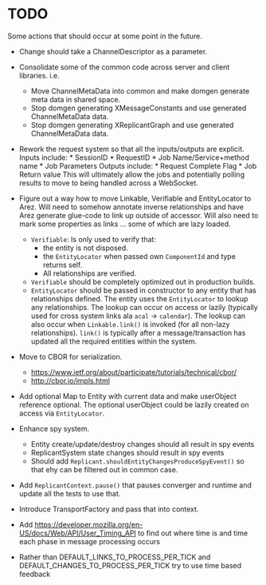 # TODO

Some actions that should occur at some point in the future.

* Change should take a ChannelDescriptor as a parameter.
* Consolidate some of the common code across server and client libraries. i.e.
  - Move ChannelMetaData into common and make domgen generate meta data in shared space.
  - Stop domgen generating XMessageConstants and use generated ChannelMetaData data.
  - Stop domgen generating XReplicantGraph and use generated ChannelMetaData data.
* Rework the request system so that all the inputs/outputs are explicit.
    Inputs include:
      * SessionID
      * RequestID
      * Job Name/Service+method name
      * Job Parameters
    Outputs include:
      * Request Complete Flag
      * Job Return value
    This will ultimately allow the jobs and potentially polling results to move to being
    handled across a WebSocket.

* Figure out a way how to move Linkable, Verifiable and EntityLocator to Arez. Will need to somehow annotate
  inverse relationships and have Arez generate glue-code to link up outside of accessor. Will also need to mark
  some properties as links ... some of which are lazy loaded.

  - `Verifiable`: Is only used to verify that:
    * the entity is not disposed.
    * the `EntityLocator` when passed own `ComponentId` and type returns self.
    * All relationships are verified.
  - `Verifiable` should be completely optimized out in production builds.
  - `EntityLocator` should be passed in constructor to any entity that has relationships defined. The entity
    uses the `EntityLocator` to lookup any relationships. The lookup can occur on access or lazily (typically
    used for cross system links ala `acal` -> `calendar`). The lookup can also occur when `Linkable.link()`
    is invoked (for all non-lazy relationships). `link()` is typically after a message/transaction has updated
    all the required entities within the system.

* Move to CBOR for serialization.
  - https://www.ietf.org/about/participate/tutorials/technical/cbor/
  - http://cbor.io/impls.html

* Add optional Map to Entity with current data and make userObject reference optional. The optional userObject
  could be lazily created on access via `EntityLocator`.

* Enhance spy system.
  - Entity create/update/destroy changes should all result in spy events
  - ReplicantSystem state changes should result in spy events
  - Should add `Replicant.shouldEntityChangesProduceSpyEvent()` so that ehy can be filtered out in common case.

* Add `ReplicantContext.pause()` that pauses converger and runtime and update all the tests to use that.

* Introduce TransportFactory and pass that into context.

* Add https://developer.mozilla.org/en-US/docs/Web/API/User_Timing_API to find out where time
  is and time each phase in message processing occurs

* Rather than DEFAULT_LINKS_TO_PROCESS_PER_TICK and DEFAULT_CHANGES_TO_PROCESS_PER_TICK try to use time based feedback
